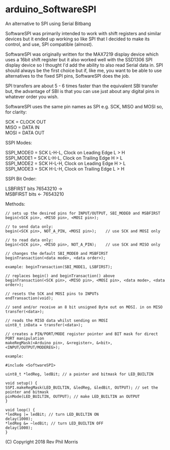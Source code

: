 # arduino_SoftwareSPI
An alternative to SPI using Serial Bitbang

SoftwareSPI was primarily intended to work with shift registers and similar devices but it ended up working so like SPI that I decided to make its control, and use, SPI compatible (almost).
		
SoftwareSPI was originally written for the MAX7219 display device which uses a 16bit shift register	but it also worked well with the SSD1306 SPI display device so I thought I'd add the ability to	also read Serial data in. SPI should always be the first choice but if, like me, you want to be able to use alternatives to the fixed SPI pins, SoftwareSPI does the job.

SPI transfers are about 5 - 6 times faster than the equivalent SBI transfer but, the advantage of SBI is that you can use just about any digital pins in whatever order you wish.

SoftwareSPI uses the same pin names as SPI e.g. SCK, MISO and MOSI so, for clarity:

   SCK = CLOCK OUT  
   MISO = DATA IN  
   MOSI = DATA OUT

  SSPI Modes:

SSPI_MODE0 = SCK L-H-L, Clock on Leading Edge L > H  
SSPI_MODE1 = SCK L-H-L, Clock on Trailing Edge H > L  
SSPI_MODE2 = SCK H-L-H, Clock on Leading Edge H > L  
SSPI_MODE3 = SCK H-L-H, Clock on Trailing Edge L > H

  SSPI Bit Order:

  LSBFIRST  bits 76543210 ->  
  MSBFIRST  bits <- 76543210  
  
  Methods:  
  
  	// sets up the desired pins for INPUT/OUTPUT, SBI_MODE0 and MSBFIRST	
	begin(<SCK pin>, <MISO pin>, <MOSI pin>);
	
	// to send data only:
	begin(<SCK pin>, NOT_A_PIN, <MOSI pin>);	// use SCK and MOSI only
	
	// to read data only:
	begin(<SCK pin>, <MISO pin>, NOT_A_PIN);	// use SCK and MISO only
	
	// changes the default SBI_MODE0 and MSBFIRST	
	beginTransaction(<data mode>, <data order>);	
	
	example: beginTransaction(SBI_MODE1, LSBFIRST);
	
	// replaces begin() and beginTransaction() above	
	beginTransaction(<SCK pin>, <MISO pin>, <MOSI pin>, <data mode>, <data order>);
	
	// resets the SCK and MOSI pins to INPUTs	
	endTransaction(void);	
	
	// send and/or receive an 8 bit unsigned Byte out on MOSI. in on MISO	
	transfer(<data>);	
	
	// reads the MISO data whilst sending on MOSI	
	uint8_t inData = transfer(<data>);
	
	// creates a PIN/PORT/MODE register pointer and BIT mask for direct PORT manipulation	
	makeRegMask(<Arduino pin>, &<register>, &<bit>, <INPUT/OUTPUT/MODEREG>);
	
	example:  
	
	#include <SoftwareSPI>
	
	uint8_t *ledReg, ledBit; // a pointer and bitmask for LED_BUILTIN
	
	void setup() {
	SSPI.makeRegMask(LED_BUILTIN, &ledReg, &ledBit, OUTPUT); // set the pointer and bitmask
	pinMode(LED_BUILTIN, OUTPUT); // make LED_BUILTIN an OUTPUT
	}
	
	void loop() {
	*ledReg |= ledBit; // turn LED_BUILTIN ON
	delay(1000);
	*ledReg &= ~ledBit; // turn LED_BUILTIN OFF
	delay(1000);
	}
	
	

(C) Copyright 2018 Rev Phil Morris
